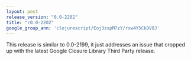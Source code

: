 ```yaml
---
layout: post
release_version: "0.0-2202"
title: "r0.0-2202"
google_group_ann: 'clojurescript/Eoj3zxpM7zY/rxw4Y5CkOV8J'
---
```


This release is similar to 0.0-2199, it just addresses an issue that cropped up with the latest Google Closure Library Third Party release.
